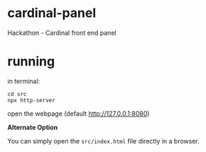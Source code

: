 # cardinal-panel
Hackathon - Cardinal front end panel

# running

in terminal:

```
cd src
npx http-server
```

open the webpage (default http://127.0.0.1:8080)

**Alternate Option**

You can simply open the `src/index.html` file directly in a browser.
